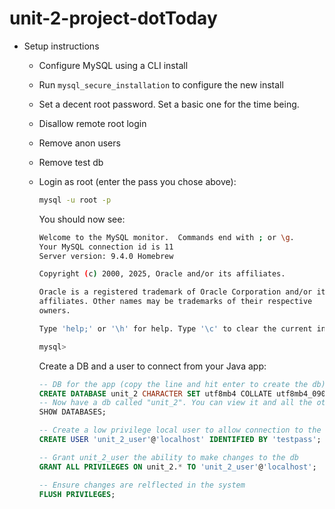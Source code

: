 # unit-2-project-dotToday

- Setup instructions
  - Configure MySQL using a CLI install
  - Run `mysql_secure_installation` to configure the new install
  - Set a decent root password. Set a basic one for the time being.
  - Disallow remote root login
  - Remove anon users
  - Remove test db
  - Login as root (enter the pass you chose above):
    ```bash
    mysql -u root -p
    ```
    
    You should now see:
    
    ```bash
    Welcome to the MySQL monitor.  Commands end with ; or \g.
    Your MySQL connection id is 11
    Server version: 9.4.0 Homebrew
    
    Copyright (c) 2000, 2025, Oracle and/or its affiliates.
    
    Oracle is a registered trademark of Oracle Corporation and/or its
    affiliates. Other names may be trademarks of their respective
    owners.
    
    Type 'help;' or '\h' for help. Type '\c' to clear the current input statement.
    
    mysql>
    ```
    
    Create a DB and a user to connect from your Java app:
    
    ```sql
    -- DB for the app (copy the line and hit enter to create the db)
    CREATE DATABASE unit_2 CHARACTER SET utf8mb4 COLLATE utf8mb4_0900_ai_ci;
    -- Now have a db called "unit_2". You can view it and all the other default dbs by running the following:
    SHOW DATABASES;
    
    -- Create a low privilege local user to allow connection to the new db. This is a weak test password.
    CREATE USER 'unit_2_user'@'localhost' IDENTIFIED BY 'testpass';
    
    -- Grant unit_2_user the ability to make changes to the db
    GRANT ALL PRIVILEGES ON unit_2.* TO 'unit_2_user'@'localhost';
    
    -- Ensure changes are relflected in the system
    FLUSH PRIVILEGES;
    ```
